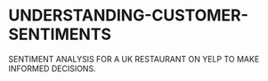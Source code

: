 # UNDERSTANDING-CUSTOMER-SENTIMENTS
SENTIMENT ANALYSIS FOR A UK RESTAURANT ON YELP TO MAKE INFORMED DECISIONS.
